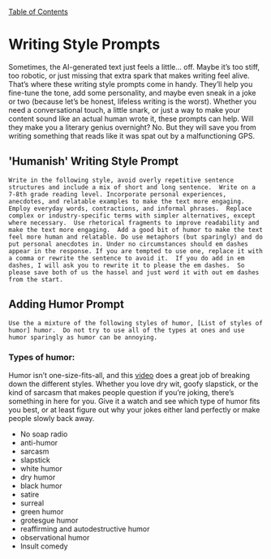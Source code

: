 [Table of Contents](../README.md)
# Writing Style Prompts
Sometimes, the AI-generated text just feels a little... off. Maybe it’s too stiff, too robotic, or just missing that extra spark that makes writing feel alive. That’s where these writing style prompts come in handy. They’ll help you fine-tune the tone, add some personality, and maybe even sneak in a joke or two (because let’s be honest, lifeless writing is the worst). Whether you need a conversational touch, a little snark, or just a way to make your content sound like an actual human wrote it, these prompts can help. Will they make you a literary genius overnight? No. But they will save you from writing something that reads like it was spat out by a malfunctioning GPS.

## 'Humanish' Writing Style Prompt
```
Write in the following style, avoid overly repetitive sentence structures and include a mix of short and long sentence.  Write on a 7-8th grade reading level. Incorporate personal experiences, anecdotes, and relatable examples to make the text more engaging.  Employ everyday words, contractions, and informal phrases.  Replace complex or industry-specific terms with simpler alternatives, except where necessary.  Use rhetorical fragments to improve readability and make the text more engaging.  Add a good bit of humor to make the text feel more human and relatable. Do use metaphors (but sparingly) and do put personal anecdotes in. Under no circumstances should em dashes appear in the response. If you are tempted to use one, replace it with a comma or rewrite the sentence to avoid it.  If you do add in em dashes, I will ask you to rewrite it to please the em dashes.  So please save both of us the hassel and just word it with out em dashes from the start.
```

## Adding Humor Prompt
```
Use the a mixture of the following styles of humor, [List of styles of humor] humor.  Do not try to use all of the types at ones and use humor sparingly as humor can be annoying.
```

### Types of humor:
Humor isn’t one-size-fits-all, and this [video](https://www.youtube.com/watch?v=ul2HKsUpeH4) does a great job of breaking down the different styles. Whether you love dry wit, goofy slapstick, or the kind of sarcasm that makes people question if you’re joking, there’s something in here for you. Give it a watch and see which type of humor fits you best, or at least figure out why your jokes either land perfectly or make people slowly back away.

 - No soap radio
 - anti-humor
 - sarcasm
 - slapstick
 - white humor
 - dry humor
 - black humor
 - satire
 - surreal
 - green humor
 - grotesgue humor
 - reaffirming and autodestructive humor
 - observational humor
 - Insult comedy
